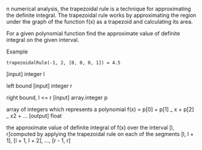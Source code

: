 n numerical analysis, the trapezoidal rule is a technique for approximating the definite integral. The trapezoidal rule works by approximating the region under the graph of the function f(x) as a trapezoid and calculating its area.

For a given polynomial function find the approximate value of definite integral on the given interval.

Example

```
trapezoidalRule(-1, 2, [0, 0, 0, 1]) = 4.5
```

[input] integer l

left bound [input] integer r

right bound, l <= r [input] array.integer p

array of integers which represents a polynomial f(x) = p[0] + p[1] _ x + p[2] _ x2 + ... [output] float

the approximate value of definite integral of f(x) over the interval [l, r]computed by applying the trapezoidal rule on each of the segments [l, l + 1], [l + 1, l + 2], ..., [r - 1, r]
